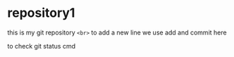 # repository1

this is my git repository
`<br>`
to add a new line we use add and commit here

to check git status cmd

